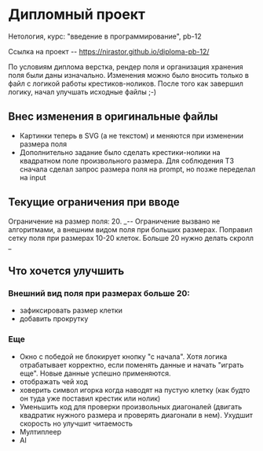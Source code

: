 # Дипломный проект
Нетология, курс: "введение в программирование", pb-12

Ссылка на проект -- https://nirastor.github.io/diploma-pb-12/

По условиям диплома верстка, рендер поля и организация хранения поля были даны изначально. Изменения можно было вносить только в файл с логикой работы крестиков-ноликов. После того как завершил логику, начал улучшать исходные файлы ;-)

## Внес изменения в оригинальные файлы
- Картинки теперь в SVG (а не текстом) и меняются при изменении размера поля
- Дополнительно задание было сделать крестики-нолики на квадратном поле произвольного размера. Для соблюдения ТЗ сначала сделал запрос размера поля на prompt, но позже переделал на input

## Текущие ограничения при вводе
Ограничение на размер поля: 20. _-- Ограничение вызвано не алгоритмами, а внешним видом поля при больших размерах. Поправил сетку поля  при размерах 10-20 клеток. Больше 20 нужно делать скролл _

## Что хочется улучшить
### Внешний вид поля при размерах больше 20:
- зафиксировать размер клетки
- добавить прокрутку

### Еще
- Окно с победой не блокирует кнопку "с начала". Хотя логика отрабатывает корректно, если поменять данные и начать "играть еще". Новые данные успешно применяются.
- отображать чей ход
- ховерить символ игорка когда наводят на пустую клетку (как будто он туда уже поставил крестик или нолик)
- Уменьшить код для проверки произвольных диагоналей (двигать квадратик нужного размера и проверять диагонали в нем). Ухудшит скорость но улучшит читаемость
- Мултиплеер
- AI
